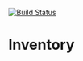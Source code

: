 [![Build Status](https://travis-ci.com/mastenl/Inventory.svg?branch=master)](https://travis-ci.com/mastenl/Inventory)
# Inventory

